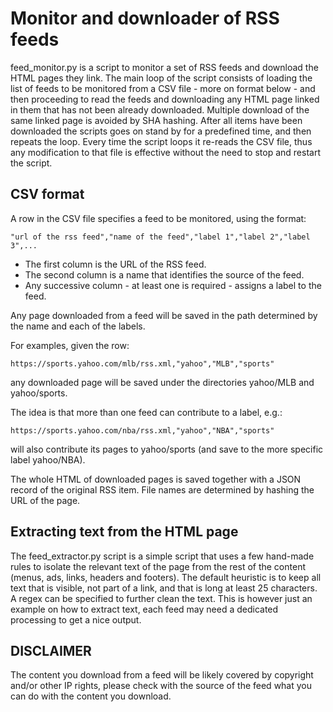 # Monitor and downloader of RSS feeds

feed_monitor.py is a script to monitor a set of RSS feeds and download the HTML pages they link.
The main loop of the script consists of loading the list of feeds to be monitored from a CSV file - more on format below - and then proceeding to read the feeds and downloading any HTML page linked in them that has not been already downloaded.
Multiple download of the same linked page is avoided by SHA hashing.
After all items have been downloaded the scripts goes on stand by for a predefined time, and then repeats the loop.
Every time the script loops it re-reads the CSV file, thus any modification to that file is effective without the need to stop and restart the script.

## CSV format

A row in the CSV file specifies a feed to be monitored, using the format:
```
"url of the rss feed","name of the feed","label 1","label 2","label 3",...
```
- The first column is the URL of the RSS feed.
- The second column is a name that identifies the source of the feed.
- Any successive column - at least one is required - assigns a label to the feed.

Any page downloaded from a feed will be saved in the path determined by the name and each of the labels.

For examples, given the row:
```
https://sports.yahoo.com/mlb/rss.xml,"yahoo","MLB","sports"
```
any downloaded page will be saved under the directories yahoo/MLB and yahoo/sports.

The idea is that more than one feed can contribute to a label, e.g.:
```
https://sports.yahoo.com/nba/rss.xml,"yahoo","NBA","sports"
```
will also contribute its pages to yahoo/sports (and save to the more specific label yahoo/NBA).

The whole HTML of downloaded pages is saved together with a JSON record of the original RSS item.
File names are determined by hashing the URL of the page.


## Extracting text from the HTML page

The feed_extractor.py script is a simple script that uses a few hand-made rules to isolate the relevant text of the page from the rest of the content (menus, ads, links, headers and footers).
The default heuristic is to keep all text that is visible, not part of a link, and that is long at least 25 characters.
A regex can be specified to further clean the text.
This is however just an example on how to extract text, each feed may need a dedicated processing to get a nice output.

## DISCLAIMER

The content you download from a feed will be likely covered by copyright and/or other IP rights, please check with the source of the feed what you can do with the content you download.